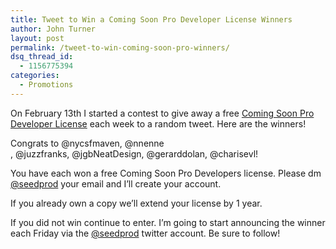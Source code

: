 ```yaml
---
title: Tweet to Win a Coming Soon Pro Developer License Winners
author: John Turner
layout: post
permalink: /tweet-to-win-coming-soon-pro-winners/
dsq_thread_id:
  - 1156775394
categories:
  - Promotions
---
```

On February 13th I started a contest to give away a free [Coming Soon Pro Developer License][1] each week to a random tweet. Here are the winners!

Congrats to @nycsfmaven, @nnenne , @juzzfranks, @jgbNeatDesign, @gerarddolan, @charisevl!

You have each won a free Coming Soon Pro Developers license. Please dm <a href="http://twitter.com/seedprod" target="_blank">@seedprod</a> your email and I&#8217;ll create your account.

If you already own a copy we&#8217;ll extend your license by 1 year.

If you did not win continue to enter. I&#8217;m going to start announcing the winner each Friday via the <a href="http://twitter.com/seedprod" target="_blank">@seedprod</a> twitter account. Be sure to follow!

 [1]: http://seedprod.dev:8000/pricing/ "Pricing"